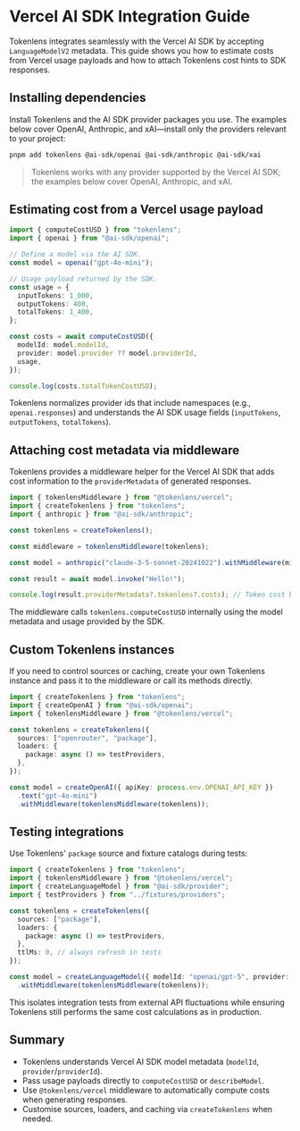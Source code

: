 # Vercel AI SDK Integration Guide

Tokenlens integrates seamlessly with the Vercel AI SDK by accepting `LanguageModelV2` metadata. This guide shows you how to estimate costs from Vercel usage payloads and how to attach Tokenlens cost hints to SDK responses.

## Installing dependencies

Install Tokenlens and the AI SDK provider packages you use. The examples below cover OpenAI, Anthropic, and xAI—install only the providers relevant to your project:

```bash
pnpm add tokenlens @ai-sdk/openai @ai-sdk/anthropic @ai-sdk/xai
```

> Tokenlens works with any provider supported by the Vercel AI SDK; the examples below cover OpenAI, Anthropic, and xAI.

## Estimating cost from a Vercel usage payload

```ts
import { computeCostUSD } from "tokenlens";
import { openai } from "@ai-sdk/openai";

// Define a model via the AI SDK.
const model = openai("gpt-4o-mini");

// Usage payload returned by the SDK.
const usage = {
  inputTokens: 1_000,
  outputTokens: 400,
  totalTokens: 1_400,
};

const costs = await computeCostUSD({
  modelId: model.modelId,
  provider: model.provider ?? model.providerId,
  usage,
});

console.log(costs.totalTokenCostUSD);
```

Tokenlens normalizes provider ids that include namespaces (e.g., `openai.responses`) and understands the AI SDK usage fields (`inputTokens`, `outputTokens`, `totalTokens`).

## Attaching cost metadata via middleware

Tokenlens provides a middleware helper for the Vercel AI SDK that adds cost information to the `providerMetadata` of generated responses.

```ts
import { tokenlensMiddleware } from "@tokenlens/vercel";
import { createTokenlens } from "tokenlens";
import { anthropic } from "@ai-sdk/anthropic";

const tokenlens = createTokenlens();

const middleware = tokenlensMiddleware(tokenlens);

const model = anthropic("claude-3-5-sonnet-20241022").withMiddleware(middleware);

const result = await model.invoke("Hello!");

console.log(result.providerMetadata?.tokenlens?.costs); // Token cost breakdown
```

The middleware calls `tokenlens.computeCostUSD` internally using the model metadata and usage provided by the SDK.

## Custom Tokenlens instances

If you need to control sources or caching, create your own Tokenlens instance and pass it to the middleware or call its methods directly.

```ts
import { createTokenlens } from "tokenlens";
import { createOpenAI } from "@ai-sdk/openai";
import { tokenlensMiddleware } from "@tokenlens/vercel";

const tokenlens = createTokenlens({
  sources: ["openrouter", "package"],
  loaders: {
    package: async () => testProviders,
  },
});

const model = createOpenAI({ apiKey: process.env.OPENAI_API_KEY })
  .text("gpt-4o-mini")
  .withMiddleware(tokenlensMiddleware(tokenlens));
```

## Testing integrations

Use Tokenlens' `package` source and fixture catalogs during tests:

```ts
import { createTokenlens } from "tokenlens";
import { tokenlensMiddleware } from "@tokenlens/vercel";
import { createLanguageModel } from "@ai-sdk/provider";
import { testProviders } from "../fixtures/providers";

const tokenlens = createTokenlens({
  sources: ["package"],
  loaders: {
    package: async () => testProviders,
  },
  ttlMs: 0, // always refresh in tests
});

const model = createLanguageModel({ modelId: "openai/gpt-5", provider: "openai" })
  .withMiddleware(tokenlensMiddleware(tokenlens));
```

This isolates integration tests from external API fluctuations while ensuring Tokenlens still performs the same cost calculations as in production.

## Summary

- Tokenlens understands Vercel AI SDK model metadata (`modelId`, `provider`/`providerId`).
- Pass usage payloads directly to `computeCostUSD` or `describeModel`.
- Use `@tokenlens/vercel` middleware to automatically compute costs when generating responses.
- Customise sources, loaders, and caching via `createTokenlens` when needed.
